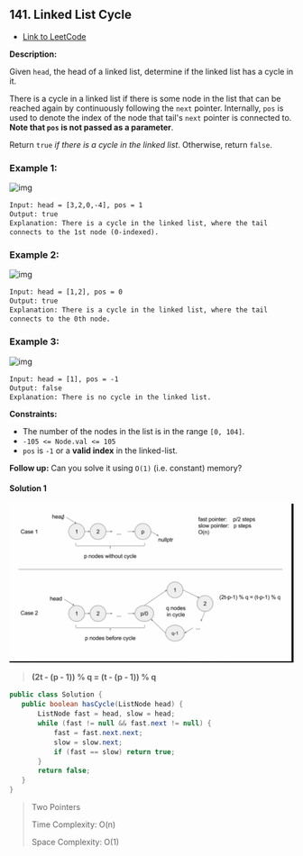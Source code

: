 ## 141. Linked List Cycle

- [Link to LeetCode](https://leetcode.com/problems/linked-list-cycle/)

**Description:**



Given `head`, the head of a linked list, determine if the linked list has a cycle in it.

There is a cycle in a linked list if there is some node in the list that can be reached again by continuously following the `next` pointer. Internally, `pos` is used to denote the index of the node that tail's `next` pointer is connected to. **Note that `pos` is not passed as a parameter**.

Return `true` *if there is a cycle in the linked list*. Otherwise, return `false`.





<!-- tabs:start -->

### **Example 1:**



![img](https://assets.leetcode.com/uploads/2018/12/07/circularlinkedlist.png)

```
Input: head = [3,2,0,-4], pos = 1
Output: true
Explanation: There is a cycle in the linked list, where the tail connects to the 1st node (0-indexed).
```

### **Example 2:**

![img](https://assets.leetcode.com/uploads/2018/12/07/circularlinkedlist_test2.png)

```
Input: head = [1,2], pos = 0
Output: true
Explanation: There is a cycle in the linked list, where the tail connects to the 0th node.
```

### **Example 3:**

![img](https://assets.leetcode.com/uploads/2018/12/07/circularlinkedlist_test3.png)

```
Input: head = [1], pos = -1
Output: false
Explanation: There is no cycle in the linked list.
```



<!-- tabs:end -->



**Constraints:**

- The number of the nodes in the list is in the range `[0, 104]`.
- `-105 <= Node.val <= 105`
- `pos` is `-1` or a **valid index** in the linked-list.

 

**Follow up:** Can you solve it using `O(1)` (i.e. constant) memory?





<!-- tabs:start -->



#### **Solution 1**

![fast-slow](img/fast-slow.png)



>  **(2t - (p - 1)) % q = (t - (p - 1)) % q**



```java
public class Solution {
   public boolean hasCycle(ListNode head) {
       ListNode fast = head, slow = head;
       while (fast != null && fast.next != null) {
           fast = fast.next.next;
           slow = slow.next;
           if (fast == slow) return true;
       }
       return false;
   }
}
```



> Two Pointers
>
> Time Complexity: O(n)
>
> Space Complexity: O(1)





<!-- tabs:end -->









